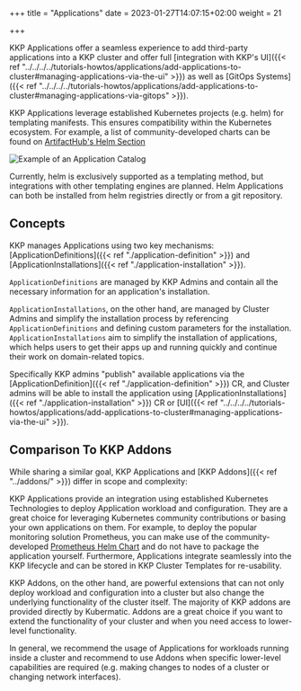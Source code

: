 +++
title = "Applications"
date = 2023-01-27T14:07:15+02:00
weight = 21

+++

KKP Applications offer a seamless experience to add third-party applications into a KKP cluster and offer full [integration with KKP's UI]({{< ref "../../../../tutorials-howtos/applications/add-applications-to-cluster#managing-applications-via-the-ui" >}}) as well as [GitOps Systems]({{< ref "../../../../tutorials-howtos/applications/add-applications-to-cluster#managing-applications-via-gitops" >}}).

KKP Applications leverage established Kubernetes projects (e.g. helm) for templating manifests. This ensures compatibility within the Kubernetes ecosystem. For example, a list of community-developed charts can be found on [ArtifactHub's Helm Section](https://artifacthub.io/packages/search?kind=0&sort=relevance&page=1)

![Example of an Application Catalog](/img/kubermatic/v2.25/applications/default-applications-catalog.png "Example of an Application Catalog")

Currently, helm is exclusively supported as a templating method, but integrations with other templating engines are planned.
Helm Applications can both be installed from helm registries directly or from a git repository.

## Concepts
KKP manages Applications using two key mechanisms: [ApplicationDefinitions]({{< ref "./application-definition" >}}) and [ApplicationInstallations]({{< ref "./application-installation" >}}).

`ApplicationDefinitions` are managed by KKP Admins and contain all the necessary information for an application's installation.

`ApplicationInstallations`, on the other hand, are managed by Cluster Admins and simplify the installation process by referencing `ApplicationDefinitions` and defining custom parameters for the installation. `ApplicationInstallations` aim to simplify the installation of applications, which helps users to get their apps up and running quickly and continue their work on domain-related topics.

Specifically KKP admins "publish" available applications via the [ApplicationDefinition]({{< ref "./application-definition" >}}) CR, and Cluster admins will be able to install the application using [ApplicationInstallations]({{< ref "./application-installation" >}}) CR or [UI]({{< ref "../../../../tutorials-howtos/applications/add-applications-to-cluster#managing-applications-via-the-ui" >}}).

## Comparison To KKP Addons

While sharing a similar goal, KKP Applications and [KKP Addons]({{< ref "../addons/" >}}) differ in scope and complexity:

KKP Applications provide an integration using established Kubernetes Technologies to deploy Application workload and configuration.
They are a great choice for leveraging Kubernetes community contributions or basing your own applications on them. For example, to deploy the popular monitoring solution Prometheus, you can make use of the community-developed [Prometheus Helm Chart](https://github.com/prometheus-community/helm-charts) and do not have to package the application yourself.
Furthermore, Applications integrate seamlessly into the KKP lifecycle and can be stored in KKP Cluster Templates for re-usability.

KKP Addons, on the other hand, are powerful extensions that can not only deploy workload and configuration into a cluster but also change the underlying functionality of the cluster itself. The majority of KKP addons are provided directly by Kubermatic.
Addons are a great choice if you want to extend the functionality of your cluster and when you need access to lower-level functionality.

In general, we recommend the usage of Applications for workloads running inside a cluster and recommend to use Addons when specific lower-level capabilities are required (e.g. making changes to nodes of a cluster or changing network interfaces).
